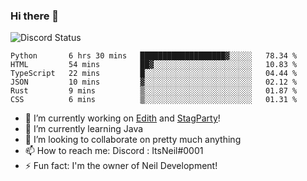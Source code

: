 ### Hi there 👋

![Discord Status](https://discord.c99.nl/widget/theme-1/702385226407608341.png)

<!--START_SECTION:waka-->

```text
Python       6 hrs 30 mins   ███████████████████▓░░░░░   78.34 %
HTML         54 mins         ██▓░░░░░░░░░░░░░░░░░░░░░░   10.83 %
TypeScript   22 mins         █░░░░░░░░░░░░░░░░░░░░░░░░   04.44 %
JSON         10 mins         ▓░░░░░░░░░░░░░░░░░░░░░░░░   02.12 %
Rust         9 mins          ▒░░░░░░░░░░░░░░░░░░░░░░░░   01.87 %
CSS          6 mins          ▒░░░░░░░░░░░░░░░░░░░░░░░░   01.31 %
```

<!--END_SECTION:waka-->
- 🔭 I’m currently working on [Edith](https://github.com/NeilDevelopment/Edith) and [StagParty](https://github.com/StagParty)!
- 🌱 I’m currently learning Java
- 👯 I’m looking to collaborate on pretty much anything
- 📫 How to reach me: Discord : ItsNeil#0001
- ⚡ Fun fact: I'm the owner of Neil Development!
